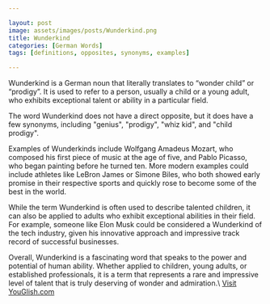 ```yaml
---

layout: post
image: assets/images/posts/Wunderkind.png
title: Wunderkind
categories: [German Words]
tags: [definitions, opposites, synonyms, examples]

---
```


Wunderkind is a German noun that literally translates to “wonder child” or “prodigy”. It is used to refer to a person, usually a child or a young adult, who exhibits exceptional talent or ability in a particular field.

The word Wunderkind does not have a direct opposite, but it does have a few synonyms, including "genius", "prodigy", "whiz kid", and "child prodigy".

Examples of Wunderkinds include Wolfgang Amadeus Mozart, who composed his first piece of music at the age of five, and Pablo Picasso, who began painting before he turned ten. More modern examples could include athletes like LeBron James or Simone Biles, who both showed early promise in their respective sports and quickly rose to become some of the best in the world.

While the term Wunderkind is often used to describe talented children, it can also be applied to adults who exhibit exceptional abilities in their field. For example, someone like Elon Musk could be considered a Wunderkind of the tech industry, given his innovative approach and impressive track record of successful businesses.

Overall, Wunderkind is a fascinating word that speaks to the power and potential of human ability. Whether applied to children, young adults, or established professionals, it is a term that represents a rare and impressive level of talent that is truly deserving of wonder and admiration.\ <a id="yg-widget-0" class="youglish-widget" data-query="Wunderkind" data-lang="german" data-components="8412" data-auto-start="0" data-bkg-color="theme_light" data-title="How%20to%20pronounce%20Wunderkind%20in%20German"  rel="nofollow" href="https://youglish.com">Visit YouGlish.com</a><script async src="https://youglish.com/public/emb/widget.js" charset="utf-8"></script>